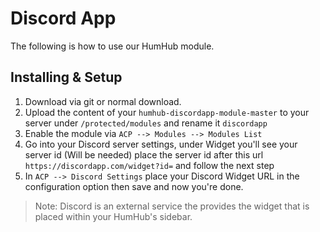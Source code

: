 # Discord App
The following is how to use our HumHub module.

## Installing & Setup
1. Download via git or normal download.
2. Upload the content of your `humhub-discordapp-module-master` to your server under `/protected/modules` and rename it `discordapp`
3. Enable the module via `ACP --> Modules --> Modules List`
4. Go into your Discord server settings, under Widget you'll see your server id (Will be needed) place the server id after this url `https://discordapp.com/widget?id=` and follow the next step
5. In `ACP --> Discord Settings` place your Discord Widget URL in the configuration option then save and now you're done.

> Note: Discord is an external service the provides the widget that is placed within your HumHub's sidebar.

